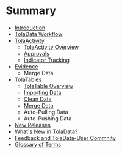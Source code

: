 # Summary

* [Introduction](README.md)
* [TolaData Workflow](workflow.md)
* [TolaActivity](tolaactivity.md)
   * [TolaActivity Overview](tola_activity_overview.md)
   * [Approvals](approvals.md)
   * [Indicator Tracking](indicator_tracking.md)
* [Evidence](evidence.md)
   * Merge Data
* [TolaTables](tolatables.md)
   * [TolaTable Overview](tola_table_overview.md)
   * [Importing Data](tolatables_importing.md)
   * [Clean Data](clean_data.md)
   * [Merge Data](merge_data.md)
   * Auto-Pulling Data
   * Auto-Pushing Data
* [New Releases](new_releases.md)
* [What's New in TolaData?](whats_new_in_toladata.md)
* [Feedback and TolaData-User Commnity](support_and_feedback.md)
* [Glossary of Terms](chapter1md.md)

